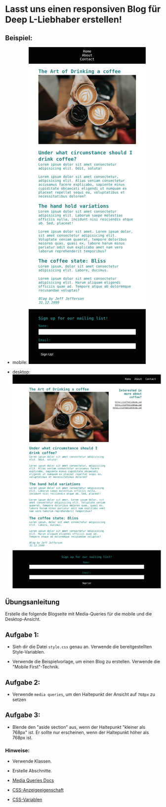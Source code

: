 # Lasst uns einen responsiven Blog für Deep L-Liebhaber erstellen!

## Beispiel:

- mobile:
  ![alt-text](./image-folder/mobile-ref.png 'Referenzbild Mobile')

- desktop:
  ![alt-text](./image-folder/desktop-ref.png 'Referenzbild Desktop')

## Übungsanleitung

Erstelle die folgende Blogseite mit Media-Queries für die mobile und die Desktop-Ansicht.

## Aufgabe 1:

- Sieh dir die Datei `style.css` genau an. Verwende die bereitgestellten Style-Variablen.

- Verwende die Beispielvorlage, um einen Blog zu erstellen. Verwende die "Mobile First"-Technik.

## Aufgabe 2:

- Verwende `media queries`, um den Haltepunkt der Ansicht auf `768px` zu setzen

## Aufgabe 3:

- Blende den "aside section" aus, wenn der Haltepunkt "kleiner als 768px" ist. Er sollte nur erscheinen, wenn der Haltepunkt höher als 768px ist.

### Hinweise:

- Verwende Klassen.
- Erstelle Abschnitte.
- [Media Queries Docs](https://developer.mozilla.org/en-US/docs/Web/CSS/Media_Queries/Using_media_queries)

- [CSS-Anzeigeeigenschaft](https://www.w3schools.com/cssref/pr_class_display.asp)

- [CSS-Variablen](https://developer.mozilla.org/en-US/docs/Web/CSS/Using_CSS_custom_properties)
